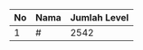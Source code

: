 | No | Nama            | Jumlah Level |
|----|-----------------|--------------|
| 1  | #    |    2542        |
